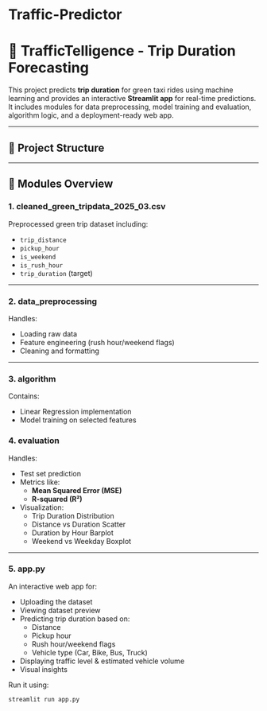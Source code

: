 # Traffic-Predictor
# 🚦 TrafficTelligence - Trip Duration Forecasting

This project predicts **trip duration** for green taxi rides using machine learning and provides an interactive **Streamlit app** for real-time predictions. It includes modules for data preprocessing, model training and evaluation, algorithm logic, and a deployment-ready web app.

---

## 📁 Project Structure


---

## 📌 Modules Overview

### 1. cleaned_green_tripdata_2025_03.csv
Preprocessed green trip dataset including:
- `trip_distance`
- `pickup_hour`
- `is_weekend`
- `is_rush_hour`
- `trip_duration` (target)

---

### 2. data_preprocessing
Handles:
- Loading raw data
- Feature engineering (rush hour/weekend flags)
- Cleaning and formatting

---

### 3. algorithm
Contains:
- Linear Regression implementation
- Model training on selected features

### 4. evaluation
Handles:
- Test set prediction
- Metrics like:
  - **Mean Squared Error (MSE)**
  - **R-squared (R²)**
- Visualization:
  - Trip Duration Distribution
  - Distance vs Duration Scatter
  - Duration by Hour Barplot
  - Weekend vs Weekday Boxplot

---

### 5. app.py
An interactive web app for:
- Uploading the dataset
- Viewing dataset preview
- Predicting trip duration based on:
  - Distance
  - Pickup hour
  - Rush hour/weekend flags
  - Vehicle type (Car, Bike, Bus, Truck)
- Displaying traffic level & estimated vehicle volume
- Visual insights

Run it using:
```bash
streamlit run app.py

